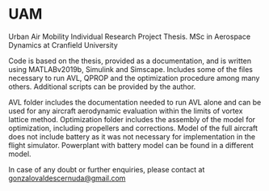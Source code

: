 # UAM
Urban Air Mobility Individual Research Project Thesis. MSc in Aerospace Dynamics at Cranfield University

Code is based on the thesis, provided as a documentation, and is written using MATLABv2019b, Simulink and Simscape. Includes some of the files necessary to run AVL, QPROP and the optimization procedure among many others. Additional scripts can be provided by the author. 

AVL folder includes the documentation needed to run AVL alone and can be used for any aircraft aerodynamic evaluation within the limits of vortex lattice method. Optimization folder includes the assembly of the model for optimization, including propellers and corrections. 
Model of the full aircraft does not include battery as it was not necessary for implementation in the flight simulator. Powerplant with battery model can be found in a different model.

 In case of any doubt or further enquiries, please contact at gonzalovaldescernuda@gmail.com 
